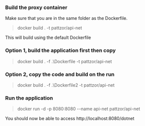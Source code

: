 ### Build the proxy container  

Make sure that you are in the same folder as the Dockerfile.
>docker build . -t pattzor/api-net

This will build using the default Dockerfile

### Option 1, build the application first then copy
>docker build . -f .\Dockerfile -t pattzor/api-net  

### Option 2, copy the code and build on the run
>docker build . -f .\Dockerfile2 -t pattzor/api-net

### Run the application
>docker run -d -p 8080:8080 --name api-net pattzor/api-net

You should now be able to access http://localhost:8080/dotnet
